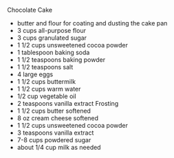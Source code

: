 Chocolate Cake
- butter and flour for coating and dusting the cake pan
- 3 cups all-purpose flour
- 3 cups granulated sugar
- 1 1/2 cups unsweetened cocoa powder
- 1 tablespoon baking soda
- 1 1/2 teaspoons baking powder
- 1 1/2 teaspoons salt
- 4 large eggs
- 1 1/2 cups buttermilk
- 1 1/2 cups warm water
- 1/2 cup vegetable oil
- 2 teaspoons vanilla extract
Frosting
- 1 1/2 cups butter softened
- 8 oz cream cheese softened
- 1 1/2 cups unsweetened cocoa powder
- 3 teaspoons vanilla extract
- 7-8 cups powdered sugar
- about 1/4 cup milk as needed